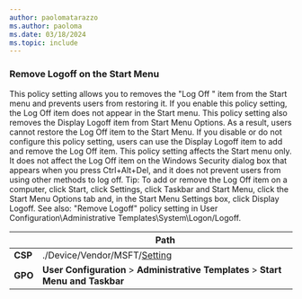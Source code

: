 ```yaml
---
author: paolomatarazzo
ms.author: paoloma
ms.date: 03/18/2024
ms.topic: include
---
```


### Remove Logoff on the Start Menu

This policy setting allows you to removes the "Log Off <username>" item from the Start menu and prevents users from restoring it. If you enable this policy setting, the Log Off <username> item does not appear in the Start menu. This policy setting also removes the Display Logoff item from Start Menu Options. As a result, users cannot restore the Log Off <username> item to the Start Menu. If you disable or do not configure this policy setting, users can use the Display Logoff item to add and remove the Log Off item. This policy setting affects the Start menu only. It does not affect the Log Off item on the Windows Security dialog box that appears when you press Ctrl+Alt+Del, and it does not prevent users from using other methods to log off. Tip: To add or remove the Log Off item on a computer, click Start, click Settings, click Taskbar and Start Menu, click the Start Menu Options tab and, in the Start Menu Settings box, click Display Logoff. See also: "Remove Logoff" policy setting in User Configuration\Administrative Templates\System\Logon/Logoff.

|  | Path |
|--|--|
| **CSP** | ./Device/Vendor/MSFT/[Setting]() |
| **GPO** | **User Configuration** > **Administrative Templates** > **Start Menu and Taskbar** |
